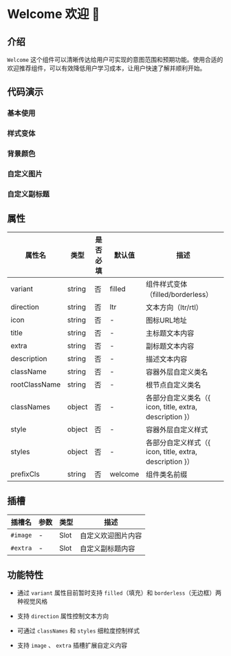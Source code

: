 # Welcome 欢迎 🌹

## 介绍

`Welcome` 这个组件可以清晰传达给用户可实现的意图范围和预期功能。使用合适的欢迎推荐组件，可以有效降低用户学习成本，让用户快速了解并顺利开始。

## 代码演示

### 基本使用

<demo src="./demos/base.vue"></demo>

### 样式变体

<demo src="./demos/variant.vue"></demo>

### 背景颜色

<demo src="./demos/bg.vue"></demo>

### 自定义图片

<demo src="./demos/image.vue"></demo>

### 自定义副标题

<demo src="./demos/extra.vue"></demo>

## 属性

| 属性名       | 类型    | 是否必填 | 默认值  | 描述                                           |
| ------------ | ------- |-------| ------- | ---------------------------------------------- |
| variant      | string  | 否    | filled  | 组件样式变体（filled/borderless）             |
| direction    | string  | 否    | ltr     | 文本方向（ltr/rtl）                           |
| icon         | string  | 否    | -       | 图标URL地址                                    |
| title        | string  | 否    | -       | 主标题文本内容                                |
| extra        | string  | 否    | -       | 副标题文本内容                                |
| description  | string  | 否    | -       | 描述文本内容                                  |
| className    | string  | 否    | -       | 容器外层自定义类名                            |
| rootClassName| string  | 否    | -       | 根节点自定义类名                              |
| classNames   | object  | 否    | -       | 各部分自定义类名（{ icon, title, extra, description }） |
| style        | object  | 否    | -       | 容器外层自定义样式                            |
| styles       | object  | 否    | -       | 各部分自定义样式（{ icon, title, extra, description }） |
| prefixCls    | string  | 否    | welcome | 组件类名前缀                                  |

## 插槽

| 插槽名       | 参数  | 类型       | 描述                                         |
| ------------ | ------------ |--- | -------------------------------------------- |
| `#image` | - | Slot | 自定义欢迎图片内容 |
| `#extra` | - | Slot | 自定义副标题内容 |

## 功能特性

- 通过 `variant` 属性目前暂时支持 `filled`（填充）和 `borderless`（无边框）两种视觉风格

- 支持 `direction` 属性控制文本方向

- 可通过 `classNames` 和 `styles` 细粒度控制样式

- 支持 `image` 、 `extra` 插槽扩展自定义内容
